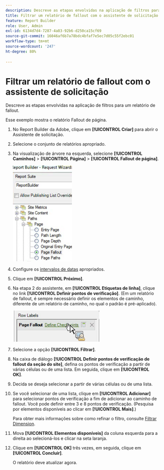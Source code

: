 ```yaml
---
description: Descreve as etapas envolvidas na aplicação de filtros para um relatório de fallout.
title: Filtrar um relatório de fallout com o assistente de solicitação
feature: Report Builder
role: User, Admin
exl-id: 6134d7d4-7287-4a83-92b6-d250ca15cf69
source-git-commit: 16046af6b7a78bdc4bfaf7e5ec7d05c55f2ebc01
workflow-type: tm+mt
source-wordcount: '247'
ht-degree: 80%

---
```


# Filtrar um relatório de fallout com o assistente de solicitação

Descreve as etapas envolvidas na aplicação de filtros para um relatório de fallout.

Esse exemplo mostra o relatório Fallout de página.

1. No Report Builder da Adobe, clique em **[!UICONTROL Criar]** para abrir o Assistente de solicitação.
1. Selecione o conjunto de relatórios apropriado.
1. Na visualização de árvore na esquerda, selecione **[!UICONTROL Caminhos]** > **[!UICONTROL Página]** > **[!UICONTROL Fallout de página]**.

   ![Captura de tela mostrando a exibição de árvore do Windows para o diretório Report Builder. Fallout de Página selecionado.](assets/page_fallout.png)

1. Configure os [intervalos de datas](/help/analyze/legacy-report-builder/data-requests/configuring-report-dates/custom-calendar.md) apropriados.
1. Clique em **[!UICONTROL Próximo]**.
1. Na etapa 2 do assistente, em **[!UICONTROL Etiquetas de linha]**, clique no link **[!UICONTROL Definir pontos de verificação]**. (Em um relatório de fallout, é sempre necessário definir os elementos de caminho, diferente de um relatório de caminho, no qual o padrão é pré-aplicado).

   ![Captura de tela mostrando o link Definir Pontos de Verificação.](assets/define_checkpoints.png)

1. Selecione a opção **[!UICONTROL Filtrar]**.

1. Na caixa de diálogo **[!UICONTROL Definir pontos de verificação de fallout da seção do site]**, defina os pontos de verificação a partir de várias células ou de uma lista. Em seguida, clique em **[!UICONTROL OK]**.
1. Decida se deseja selecionar a partir de várias células ou de uma lista.
1. Se você selecionar de uma lista, clique em **[!UICONTROL Adicionar]** para selecionar pontos de verificação a fim de adicionar ao caminho de fallout. Você pode definir entre 3 e 8 pontos de verificação. (Pesquisa por elementos disponíveis ao clicar em **[!UICONTROL Mais]**.)

   Para obter mais informações sobre como refinar o filtro, consulte [Filtrar Dimension](/help/analyze/legacy-report-builder/layout/c-filter-dimensions/filter-dimensions.md).

1. Mova **[!UICONTROL Elementos disponíveis]** da coluna esquerda para a direita ao selecioná-los e clicar na seta laranja.
1. Clique em **[!UICONTROL OK]** três vezes, em seguida, clique em **[!UICONTROL Concluir]**.

   O relatório deve atualizar agora.

